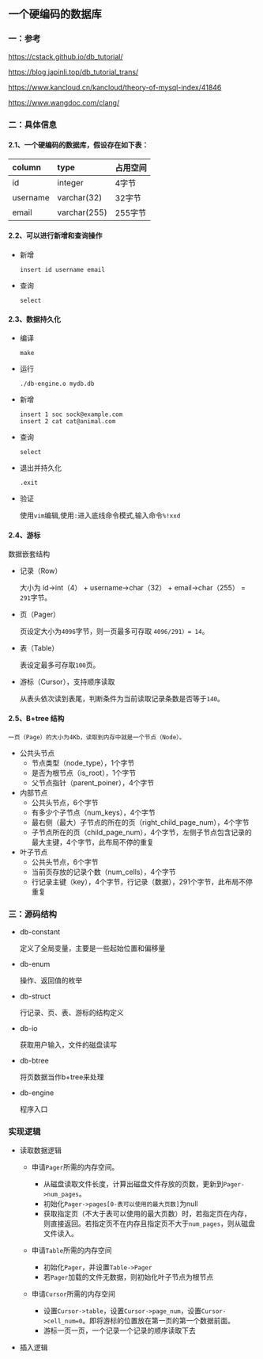 ##                                                一个硬编码的数据库



### 一：参考

https://cstack.github.io/db_tutorial/

https://blog.japinli.top/db_tutorial_trans/

https://www.kancloud.cn/kancloud/theory-of-mysql-index/41846

https://www.wangdoc.com/clang/



### 二：具体信息

#### 2.1、一个硬编码的数据库，假设存在如下表：

| column   | type         | 占用空间 |
| :------- | :----------- | -------- |
| id       | integer      | 4字节    |
| username | varchar(32)  | 32字节   |
| email    | varchar(255) | 255字节  |



#### 2.2、可以进行新增和查询操作

+ 新增 

  `insert id username email`

+ 查询

  `select`



#### 2.3、数据持久化

+ 编译

  `make`

+ 运行

  `./db-engine.o mydb.db`

+ 新增

  ```
  insert 1 soc sock@example.com
  insert 2 cat cat@animal.com
  ```

+ 查询

  `select`

+ 退出并持久化

  `.exit`

+ 验证

  使用`vim`编辑,使用`:`进入底线命令模式,输入命令`%!xxd`

  

#### 2.4、游标

数据嵌套结构

+ 记录（Row）

  大小为 id->int（4） + username->char（32） + email->char（255）  =  `291`字节。

+ 页（Pager）

  页设定大小为`4096`字节，则一页最多可存取 `4096/291）= 14`。

+ 表（Table）

  表设定最多可存取`100`页。

+ 游标（Cursor），支持顺序读取

  从表头依次读到表尾，判断条件为当前读取记录条数是否等于`140`。



#### 2.5、B+tree 结构

`一页（Page）的大小为4Kb，读取到内存中就是一个节点（Node）。`

+ 公共头节点
  + 节点类型（node_type），1个字节
  + 是否为根节点（is_root），1个字节
  + 父节点指针（parent_poiner），4个字节
+ 内部节点
  + 公共头节点，6个字节
  + 有多少个子节点（num_keys），4个字节
  + 最右侧（最大）子节点的所在的页（right_child_page_num），4个字节
  + 子节点所在的页（child_page_num），4个字节，左侧子节点包含记录的最大主键，4个字节，此布局不停的重复
+ 叶子节点
  + 公共头节点，6个字节
  + 当前页存放的记录个数（num_cells），4个字节
  + 行记录主键（key），4个字节，行记录（数据），291个字节，此布局不停重复





### 三：源码结构

+ db-constant 

  定义了全局变量，主要是一些起始位置和偏移量

+ db-enum 

  操作、返回值的枚举

+ db-struct

  行记录、页、表、游标的结构定义

+ db-io

  获取用户输入，文件的磁盘读写

+ db-btree

  将页数据当作b+tree来处理

+ db-engine

  程序入口

### 实现逻辑

+ 读取数据逻辑

  + 申请`Pager`所需的内存空间。
    + 从磁盘读取文件长度，计算出磁盘文件存放的页数，更新到`Pager->num_pages`。
    + 初始化`Pager->pages[0-表可以使用的最大页数]`为null
    + 获取指定页（不大于表可以使用的最大页数）时，若指定页在内存，则直接返回。若指定页不在内存且指定页不大于`num_pages`，则从磁盘文件读入。
  + 申请`Table`所需的内存空间
    + 初始化`Pager`，并设置`Table->Pager`
    + 若`Pager`加载的文件无数据，则初始化叶子节点为根节点

  + 申请`Cursor`所需的内存空间
    + 设置`Cursor->table`，设置`Cursor->page_num`，设置`Cursor->cell_num=0`。即将游标的位置放在第一页的第一个数据前面。
    + 游标一页一页，一个记录一个记录的顺序读取下去

+ 插入逻辑

